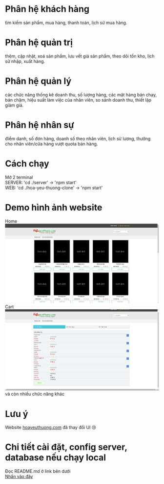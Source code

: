 # Phân hệ khách hàng 
tìm kiếm sản phẩm, mua hàng, thanh toán, lịch sử mua hàng.
# Phân hệ quản trị 
thêm, cập nhật, xoá sản phẩm, lưu vết giá sản phẩm, theo dõi tồn kho, lịch sử nhập, xuất hàng.
# Phân hệ quản lý 
các chức năng thống kê doanh thu, số lượng hàng, các mặt hàng bán chạy, bán chậm, hiệu suất làm việc của nhân viên, so sánh doanh thu, thiết lập giảm giá.
# Phân hệ nhân sự 
điểm danh, số đơn hàng, doanh số theo nhân viên, lịch sử lương, thưởng cho nhân viên/cửa hàng vượt quota bán hàng.

# Cách chạy
Mở 2 terminal <br>
SERVER: 'cd ./server' -> 'npm start' <br>
WEB: 'cd ./hoa-yeu-thuong-clone' -> 'npm start' <br>

# Demo hình ảnh website
Home <br>
![Screenshot](/img/web-screen-shot.png)
<br>
Cart <br>
![Screenshot](/img/cart-screen-shot.png)
<br>
và còn nhiều chức năng khác

# Lưu ý
Website [hoayeuthuong.com](https://hoayeuthuong.com/) đã thay đổi UI :cry:

# Chi tiết cài đặt, config server, database nếu chạy local
Đọc README.md ở link bên dưới <br>
[Nhấn vào đây](https://github.com/boom-chill/TwelveIS-CSDLNC1-DA1)
